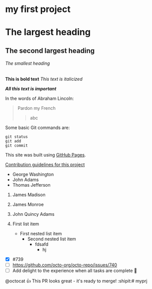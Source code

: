 # my first project


# The largest heading
## The second largest heading
###### The smallest heading

**This is bold text**
*This text is italicized*

***All this text is important***

In the words of Abraham Lincoln:

> Pardon my French
>> abc

Some basic Git commands are:
```
git status
git add
git commit
```
This site was built using [GitHub Pages](https://pages.github.com/).

[Contribution guidelines for this project](docs/CONTRIBUTING.md)

- George Washington
- John Adams
- Thomas Jefferson

1. James Madison
2. James Monroe
3. John Quincy Adams

1. First list item
   * First nested list item
     * Second nested list item
        * fdsafd
          - hj

- [x] #739
- [ ] https://github.com/octo-org/octo-repo/issues/740
- [ ] Add delight to the experience when all tasks are complete :tada:   

@octocat :+1: This PR looks great - it's ready to merge! :shipit:# myprj
